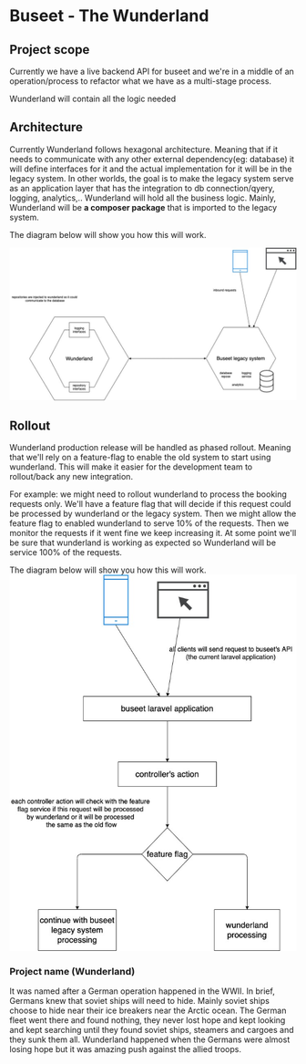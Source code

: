 Buseet - The Wunderland
=======================

## Project scope 
Currently we have a live backend API for buseet and we're in a middle of an operation/process to refactor what we have 
as a multi-stage process.

Wunderland will contain all the logic needed


## Architecture
Currently Wunderland follows hexagonal architecture. Meaning that if it needs to communicate
with any other external dependency(eg: database) it will define interfaces for it and the 
actual implementation for it will be in the legacy system. 
In other worlds, the goal is to make the legacy system serve as an application layer that has 
the integration to db connection/qyery, logging, analytics,..
Wunderland will hold all the business logic.
Mainly, Wunderland will be **a composer package** that is imported to the legacy system.

The diagram below will show you how this will work.

![architecture](docs/wunderland-architecture.jpg)

## Rollout
Wunderland production release will be handled as phased rollout.
Meaning that we'll rely on a feature-flag to enable the old system to start using wunderland.
This will make it easier for the development team to rollout/back any new integration.

For example: we might need to rollout wunderland to process the booking requests only.
We'll have a feature flag that will decide if this request could be processed by wunderland or
the legacy system.
Then we might allow the feature flag to enabled wunderland to serve 10% of the requests.
Then we monitor the requests if it went fine we keep increasing it. At some point we'll be sure that
wunderland is working as expected so Wunderland will be service 100% of the requests.

The diagram below will show you how this will work.
![rollout](docs/wunderland-phased-migration.jpg)


### Project name (Wunderland)
It was named after a German operation happened in the WWII.
In brief, Germans knew that soviet ships will need to hide.
Mainly soviet ships choose to hide near their ice breakers near the Arctic ocean.
The German fleet went there and found nothing, they never lost hope and kept looking and kept searching until they found
soviet ships, steamers and cargoes and they sunk them all.
Wunderland happened when the Germans were almost losing hope but it was amazing push against the allied troops.